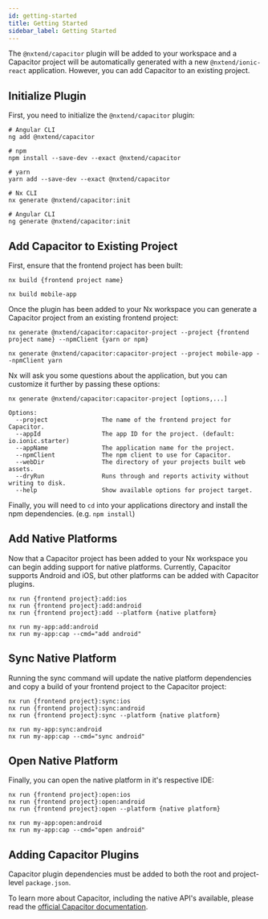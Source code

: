 ```yaml
---
id: getting-started
title: Getting Started
sidebar_label: Getting Started
---
```


The `@nxtend/capacitor` plugin will be added to your workspace and a Capacitor project will be automatically generated with a new `@nxtend/ionic-react` application. However, you can add Capacitor to an existing project.

## Initialize Plugin

First, you need to initialize the `@nxtend/capacitor` plugin:

```
# Angular CLI
ng add @nxtend/capacitor
```

```
# npm
npm install --save-dev --exact @nxtend/capacitor

# yarn
yarn add --save-dev --exact @nxtend/capacitor

# Nx CLI
nx generate @nxtend/capacitor:init

# Angular CLI
ng generate @nxtend/capacitor:init
```

## Add Capacitor to Existing Project

First, ensure that the frontend project has been built:

```
nx build {frontend project name}

nx build mobile-app
```

Once the plugin has been added to your Nx workspace you can generate a Capacitor project from an existing frontend project:

```
nx generate @nxtend/capacitor:capacitor-project --project {frontend project name} --npmClient {yarn or npm}

nx generate @nxtend/capacitor:capacitor-project --project mobile-app --npmClient yarn
```

Nx will ask you some questions about the application, but you can customize it further by passing these options:

```
nx generate @nxtend/capacitor:capacitor-project [options,...]

Options:
  --project               The name of the frontend project for Capacitor.
  --appId                 The app ID for the project. (default: io.ionic.starter)
  --appName               The application name for the project.
  --npmClient             The npm client to use for Capacitor.
  --webDir                The directory of your projects built web assets.
  --dryRun                Runs through and reports activity without writing to disk.
  --help                  Show available options for project target.
```

Finally, you will need to `cd` into your applications directory and install the npm dependencies. (e.g. `npm install`)

## Add Native Platforms

Now that a Capacitor project has been added to your Nx workspace you can begin adding support for native platforms. Currently, Capacitor supports Android and iOS, but other platforms can be added with Capacitor plugins.

```
nx run {frontend project}:add:ios
nx run {frontend project}:add:android
nx run {frontend project}:add --platform {native platform}

nx run my-app:add:android
nx run my-app:cap --cmd="add android"
```

## Sync Native Platform

Running the sync command will update the native platform dependencies and copy a build of your frontend project to the Capacitor project:

```
nx run {frontend project}:sync:ios
nx run {frontend project}:sync:android
nx run {frontend project}:sync --platform {native platform}

nx run my-app:sync:android
nx run my-app:cap --cmd="sync android"
```

## Open Native Platform

Finally, you can open the native platform in it's respective IDE:

```
nx run {frontend project}:open:ios
nx run {frontend project}:open:android
nx run {frontend project}:open --platform {native platform}

nx run my-app:open:android
nx run my-app:cap --cmd="open android"
```

## Adding Capacitor Plugins

Capacitor plugin dependencies must be added to both the root and project-level `package.json`.

To learn more about Capacitor, including the native API's available, please read the [official Capacitor documentation](https://capacitorjs.com/docs).
